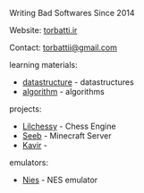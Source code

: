 Writing Bad Softwares Since 2014

Website: [torbatti.ir](https://torbatti.ir)

Contact: [torbattii@gmail.com](mailto:torbattii@gmail.com)


learning materials:
- [datastructure](https://github.com/Torbatti/datastructure) - datastructures
- [algorithm](https://github.com/Torbatti/algorithm) - algorithms

projects:
- [Lilchessy](https://github.com/Torbatti/lilchessy) - Chess Engine
- [Seeb](https://github.com/Torbatti/seeb) - Minecraft Server
- [Kavir](https://github.com/Torbatti/kavir) - 

emulators:
- [Nies](https://github.com/Torbatti/nies) - NES emulator
